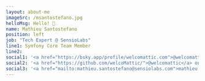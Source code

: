 ```yaml
---
layout: about-me
imageSrc: /msantostefano.jpg
helloMsg: Hello! 👋
name: Mathieu Santostefano
position: left
job: "Tech Expert @ SensioLabs"
line1: Symfony Core Team Member
line2: 
social1: '<a href="https://bsky.app/profile/welcomattic.com">@welcomattic.com</a> on BlueSky'
social2: '<a href="https://github.com/welcoMattic/">@welcomattic</a> on GitHub'
social3: '<a href="mailto:mathieu.santostefano@sensiolabs.com">mathieu.santostefano@sensiolabs.com</a>'
---
```

